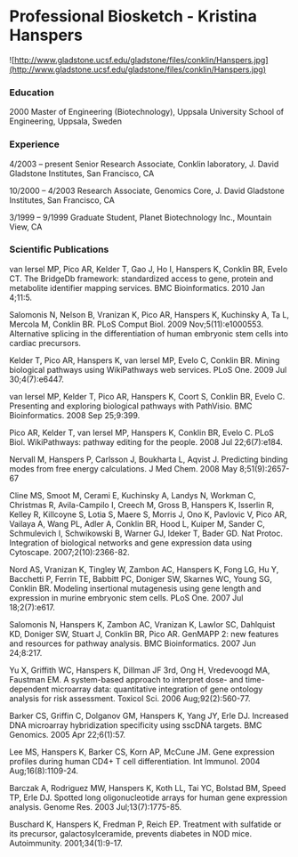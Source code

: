 # Professional Biosketch - Kristina Hanspers #

![http://www.gladstone.ucsf.edu/gladstone/files/conklin/Hanspers.jpg](http://www.gladstone.ucsf.edu/gladstone/files/conklin/Hanspers.jpg)

### Education ###

2000 Master of Engineering (Biotechnology), Uppsala University School of Engineering, Uppsala, Sweden

### Experience ###
4/2003 – present Senior Research Associate, Conklin laboratory, J. David Gladstone Institutes, San Francisco, CA

10/2000 – 4/2003 Research Associate, Genomics Core, J. David Gladstone Institutes, San Francisco, CA

3/1999 – 9/1999 Graduate Student, Planet Biotechnology Inc., Mountain View, CA

### Scientific Publications ###

van Iersel MP, Pico AR, Kelder T, Gao J, Ho I, Hanspers K, Conklin BR,
Evelo CT. The BridgeDb framework: standardized access to gene, protein and metabolite identifier mapping services. BMC Bioinformatics. 2010 Jan 4;11:5.

Salomonis N, Nelson B, Vranizan K, Pico AR, Hanspers K, Kuchinsky A, Ta L, Mercola M,
Conklin BR. PLoS Comput Biol. 2009 Nov;5(11):e1000553. Alternative splicing in the differentiation of human embryonic stem cells into cardiac precursors.

Kelder T, Pico AR, Hanspers K, van Iersel MP, Evelo C, Conklin BR. Mining biological pathways using WikiPathways web services. PLoS One. 2009 Jul 30;4(7):e6447.

van Iersel MP, Kelder T, Pico AR, Hanspers K, Coort S, Conklin BR, Evelo C. Presenting and exploring biological pathways with PathVisio. BMC Bioinformatics. 2008 Sep 25;9:399.

Pico AR, Kelder T, van Iersel MP, Hanspers K, Conklin BR, Evelo C. PLoS Biol. WikiPathways: pathway editing for the people. 2008 Jul 22;6(7):e184.

Nervall M, Hanspers P, Carlsson J, Boukharta L, Aqvist J. Predicting binding modes from free energy calculations. J Med Chem. 2008 May 8;51(9):2657-67

Cline MS, Smoot M, Cerami E, Kuchinsky A, Landys N, Workman C, Christmas R, Avila-Campilo I, Creech M, Gross B, Hanspers K, Isserlin R, Kelley R, Killcoyne S, Lotia S, Maere S, Morris J, Ono K, Pavlovic V, Pico AR, Vailaya A, Wang PL, Adler A, Conklin BR, Hood L, Kuiper M, Sander C, Schmulevich I, Schwikowski B, Warner GJ, Ideker T, Bader GD. Nat Protoc. Integration of biological networks and gene expression data using Cytoscape. 2007;2(10):2366-82.

Nord AS, Vranizan K, Tingley W, Zambon AC, Hanspers K, Fong LG, Hu Y, Bacchetti P,
Ferrin TE, Babbitt PC, Doniger SW, Skarnes WC, Young SG, Conklin BR. Modeling insertional mutagenesis using gene length and expression in murine embryonic stem
cells. PLoS One. 2007 Jul 18;2(7):e617.

Salomonis N, Hanspers K, Zambon AC, Vranizan K, Lawlor SC, Dahlquist KD, Doniger SW, Stuart J, Conklin BR, Pico AR. GenMAPP 2: new features and resources for pathway analysis. BMC Bioinformatics. 2007 Jun 24;8:217.

Yu X, Griffith WC, Hanspers K, Dillman JF 3rd, Ong H, Vredevoogd MA, Faustman EM. A system-based approach to interpret dose- and time-dependent microarray data: quantitative integration of gene ontology analysis for risk assessment. Toxicol Sci. 2006 Aug;92(2):560-77.

Barker CS, Griffin C, Dolganov GM, Hanspers K, Yang JY, Erle DJ. Increased DNA microarray hybridization specificity using sscDNA targets. BMC Genomics. 2005 Apr 22;6(1):57.

Lee MS, Hanspers K, Barker CS, Korn AP, McCune JM. Gene expression profiles during human CD4+ T cell differentiation. Int Immunol. 2004 Aug;16(8):1109-24.

Barczak A, Rodriguez MW, Hanspers K, Koth LL, Tai YC, Bolstad BM, Speed TP, Erle DJ. Spotted long oligonucleotide arrays for human gene expression analysis. Genome Res. 2003
Jul;13(7):1775-85.

Buschard K, Hanspers K, Fredman P, Reich EP. Treatment with sulfatide or its precursor, galactosylceramide, prevents diabetes in NOD mice. Autoimmunity. 2001;34(1):9-17.